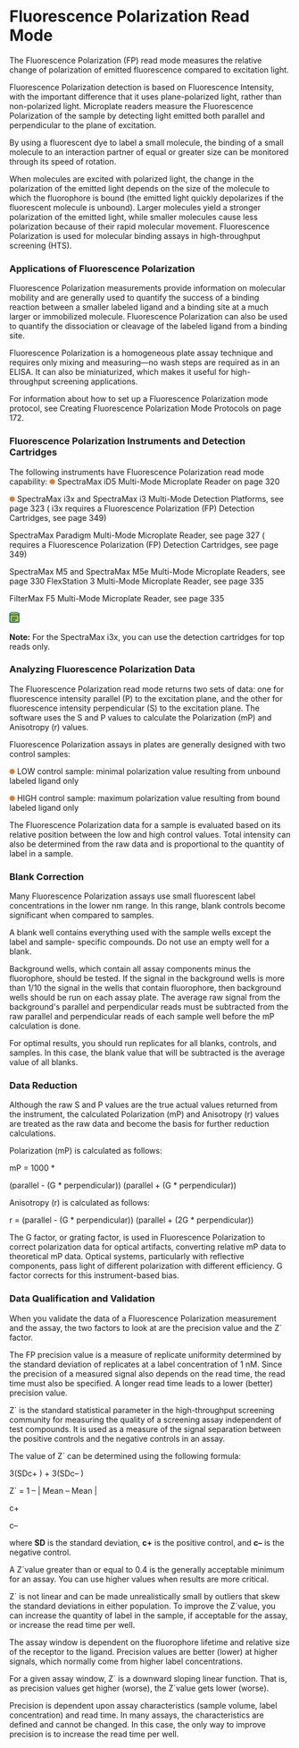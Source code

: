 # Fluorescence Polarization Read Mode

The Fluorescence Polarization (FP) read mode measures the relative change of polarization of emitted fluorescence compared to excitation light.

Fluorescence Polarization detection is based on Fluorescence Intensity, with the important difference that it uses plane-polarized light, rather than non-polarized light. Microplate readers measure the Fluorescence Polarization of the sample by detecting light emitted both parallel and perpendicular to the plane of excitation.

By using a fluorescent dye to label a small molecule, the binding of a small molecule to an interaction partner of equal or greater size can be monitored through its speed of rotation.

When molecules are excited with polarized light, the change in the polarization of the emitted light depends on the size of the molecule to which the fluorophore is bound (the emitted light quickly depolarizes if the fluorescent molecule is unbound). Larger molecules yield a stronger polarization of the emitted light, while smaller molecules cause less polarization because of their rapid molecular movement. Fluorescence Polarization is used for molecular binding assays in high-throughput screening (HTS).

### Applications of Fluorescence Polarization

Fluorescence Polarization measurements provide information on molecular mobility and are generally used to quantify the success of a binding reaction between a smaller labeled ligand and a binding site at a much larger or immobilized molecule. Fluorescence Polarization can also be used to quantify the dissociation or cleavage of the labeled ligand from a binding site.

Fluorescence Polarization is a homogeneous plate assay technique and requires only mixing and measuring—no wash steps are required as in an ELISA. It can also be miniaturized, which makes it useful for high-throughput screening applications.

For information about how to set up a Fluorescence Polarization mode protocol, see Creating Fluorescence Polarization Mode Protocols on page 172.

### Fluorescence Polarization Instruments and Detection Cartridges

The following instruments have Fluorescence Polarization read mode capability: ![](<../../../.gitbook/assets/0 (9) (1).png>) SpectraMax iD5 Multi-Mode Microplate Reader on page 320

![](<../../../.gitbook/assets/1 (10) (1).png>) SpectraMax i3x and SpectraMax i3 Multi-Mode Detection Platforms, see page 323 ( i3x requires a Fluorescence Polarization (FP) Detection Cartridges, see page 349)

SpectraMax Paradigm Multi-Mode Microplate Reader, see page 327 ( requires a Fluorescence Polarization (FP) Detection Cartridges, see page 349)

SpectraMax M5 and SpectraMax M5e Multi-Mode Microplate Readers, see page 330 FlexStation 3 Multi-Mode Microplate Reader, see page 335

FilterMax F5 Multi-Mode Microplate Reader, see page 335

![](<../../../.gitbook/assets/2 (12) (1).png>)

**Note:** For the SpectraMax i3x, you can use the detection cartridges for top reads only.

### Analyzing Fluorescence Polarization Data

The Fluorescence Polarization read mode returns two sets of data: one for fluorescence intensity parallel (P) to the excitation plane, and the other for fluorescence intensity perpendicular (S) to the excitation plane. The software uses the S and P values to calculate the Polarization (mP) and Anisotropy (r) values.

Fluorescence Polarization assays in plates are generally designed with two control samples:

![](<../../../.gitbook/assets/3 (13) (1).png>) LOW control sample: minimal polarization value resulting from unbound labeled ligand only

![](<../../../.gitbook/assets/4 (11) (1).png>) HIGH control sample: maximum polarization value resulting from bound labeled ligand only

The Fluorescence Polarization data for a sample is evaluated based on its relative position between the low and high control values. Total intensity can also be determined from the raw data and is proportional to the quantity of label in a sample.

### Blank Correction

Many Fluorescence Polarization assays use small fluorescent label concentrations in the lower nm range. In this range, blank controls become significant when compared to samples.

A blank well contains everything used with the sample wells except the label and sample- specific compounds. Do not use an empty well for a blank.

Background wells, which contain all assay components minus the fluorophore, should be tested. If the signal in the background wells is more than 1/10 the signal in the wells that contain fluorophore, then background wells should be run on each assay plate. The average raw signal from the background's parallel and perpendicular reads must be subtracted from the raw parallel and perpendicular reads of each sample well before the mP calculation is done.

For optimal results, you should run replicates for all blanks, controls, and samples. In this case, the blank value that will be subtracted is the average value of all blanks.

### Data Reduction

Although the raw S and P values are the true actual values returned from the instrument, the calculated Polarization (mP) and Anisotropy (r) values are treated as the raw data and become the basis for further reduction calculations.

Polarization (mP) is calculated as follows:

mP = 1000 \*

(parallel - (G \* perpendicular)) (parallel + (G \* perpendicular))

Anisotropy (r) is calculated as follows:

r = (parallel - (G \* perpendicular)) (parallel + (2G \* perpendicular))

The G factor, or grating factor, is used in Fluorescence Polarization to correct polarization data for optical artifacts, converting relative mP data to theoretical mP data. Optical systems, particularly with reflective components, pass light of different polarization with different efficiency. G factor corrects for this instrument-based bias.

### Data Qualification and Validation

When you validate the data of a Fluorescence Polarization measurement and the assay, the two factors to look at are the precision value and the Z´ factor.

The FP precision value is a measure of replicate uniformity determined by the standard deviation of replicates at a label concentration of 1 nM. Since the precision of a measured signal also depends on the read time, the read time must also be specified. A longer read time leads to a lower (better) precision value.

Z´ is the standard statistical parameter in the high-throughput screening community for measuring the quality of a screening assay independent of test compounds. It is used as a measure of the signal separation between the positive controls and the negative controls in an assay.

The value of Z´ can be determined using the following formula:

3(SDc+ ) + 3(SDc– )

Z´ = 1 – | Mean – Mean |

c+

c–

where **SD** is the standard deviation, **c+** is the positive control, and **c–** is the negative control.

A Z´value greater than or equal to 0.4 is the generally acceptable minimum for an assay. You can use higher values when results are more critical.

Z´ is not linear and can be made unrealistically small by outliers that skew the standard deviations in either population. To improve the Z´value, you can increase the quantity of label in the sample, if acceptable for the assay, or increase the read time per well.

The assay window is dependent on the fluorophore lifetime and relative size of the receptor to the ligand. Precision values are better (lower) at higher signals, which normally come from higher label concentrations.

For a given assay window, Z´ is a downward sloping linear function. That is, as precision values get higher (worse), the Z´value gets lower (worse).

Precision is dependent upon assay characteristics (sample volume, label concentration) and read time. In many assays, the characteristics are defined and cannot be changed. In this case, the only way to improve precision is to increase the read time per well.
